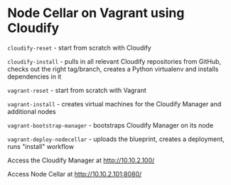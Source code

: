 Node Cellar on Vagrant using Cloudify
=====================================

`cloudify-reset` - start from scratch with Cloudify

`cloudify-install` - pulls in all relevant Cloudify repositories from GitHub, checks out the right tag/branch, creates a Python virtualenv and installs dependencies in it

`vagrant-reset` - start from scratch with Vagrant

`vagrant-install` - creates virtual machines for the Cloudify Manager and additional nodes

`vagrant-bootstrap-manager` - bootstraps Cloudify Manager on its node

`vagrant-deploy-nodecellar` - uploads the blueprint, creates a deployment, runs "install" workflow

Access the Cloudify Manager at http://10.10.2.100/

Access Node Cellar at http://10.10.2.101:8080/

